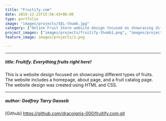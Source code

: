 ```yaml
---
title: "Fruitify.com"
date: 2019-12-23T15:56:43+06:00
type: portfolio
image: "images/projects/SEL-thumb.jpg"
category: ["Online Fruit Store website design focused on showcasing different types of fruits."]
project_images: ["images/projects/fruitify-thumb1.png", "images/projects/fruitify-thumb2.png" ]
feature_image: images/projects/2.png

---
```


---
##### title: Fruitify. Everything fruits right here!

This is a website design focused on showcasing different types of fruits. The website includes a homepage, about page, and a fruit catalog page. The website design was created using HTML and CSS.

---
##### author: Godfrey Tarry Gaoseb

[Github] https://github.com/dracoignis-000/fruitify.com.git